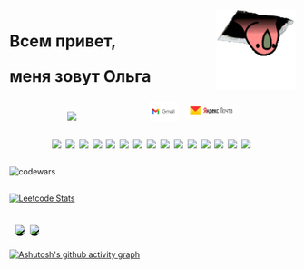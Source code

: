 <img align="right" alt="GIF" width="140px" src="./images/ceiling_parrot.gif" />

<h1 display="inline-block">
            <p>Всем привет,</p>
            <p>меня зовут Ольга</p>
</h1>

<p align="center" margin="0" padding="0">
    <a style="display: inline-block; color: white; margin: 0; margin-right: 10px; text-decoration:none; padding: 0" href="https://t.me/Kvl_Olga" target="blank">
                <img src="https://img.shields.io/badge/Telegram-2CA5E0?style=for-the-badge&logo=telegram&logoColor=white" style="display: block; width: 130px; margin: 0; padding: 0">
    </a>
    <a style="display: inline-block; color: white; margin: 0;margin-right: 10px; text-decoration: none; padding: 0" href="mailto:kovalevskayaswitch2.0@gmail.com" target="blank" >
                <img src="./images/gmail.webp" style="display: block; width: 50px; margin: 0; padding: 0">
    </a>
    <a style="display: inline-block; color: white; margin: 0; text-decoration: none; padding: 0" href="mailto:switch.to.olga@yandex.ru" target="blank" >
                <img src="./images/yandex.jpg" style="display: block; width: 93px; margin: 0; padding: 0">
    </a>
</p>

##

<p align="center">
    <img src="https://img.shields.io/badge/html5-%23E34F26.svg?style=for-the-badge&logo=html5&logoColor=white">&nbsp;
    <img src="https://img.shields.io/badge/css3-%231572B6.svg?style=for-the-badge&logo=css3&logoColor=white">&nbsp;
    <img src="https://img.shields.io/badge/SASS-hotpink.svg?style=for-the-badge&logo=SASS&logoColor=white">&nbsp;
    <img src="https://img.shields.io/badge/javascript-%23323330.svg?style=for-the-badge&logo=javascript&logoColor=%23F7DF1E">&nbsp;
    <img src="https://img.shields.io/badge/node.js-6DA55F?style=for-the-badge&logo=node.js&logoColor=white">&nbsp;
    <img src="https://img.shields.io/badge/react-%2320232a.svg?style=for-the-badge&logo=react&logoColor=%2361DAFB">&nbsp;
    <img src="https://img.shields.io/badge/redux-%23593d88.svg?style=for-the-badge&logo=redux&logoColor=white">&nbsp;
    <img src="https://img.shields.io/badge/typescript-%23007ACC.svg?style=for-the-badge&logo=typescript&logoColor=white">&nbsp;
    <img src="https://img.shields.io/badge/express.js-%23404d59.svg?style=for-the-badge&logo=express&logoColor=%2361DAFB">&nbsp;
    <img src="https://img.shields.io/badge/nestjs-%23E0234E.svg?style=for-the-badge&logo=nestjs&logoColor=white">&nbsp;
    <img src="https://img.shields.io/badge/-jest-%23C21325?style=for-the-badge&logo=jest&logoColor=white">&nbsp;
    <img src="https://img.shields.io/badge/-cypress-%23E5E5E5?style=for-the-badge&logo=cypress&logoColor=058a5e">&nbsp;
    <img src="https://img.shields.io/badge/NPM-%23CB3837.svg?style=for-the-badge&logo=npm&logoColor=white">&nbsp;
    <img src="https://img.shields.io/badge/git-%23F05033.svg?style=for-the-badge&logo=git&logoColor=white">&nbsp;
    <img src="https://img.shields.io/badge/webpack-%238DD6F9.svg?style=for-the-badge&logo=webpack&logoColor=black">&nbsp;
</p>

##

![codewars](https://www.codewars.com/users/Kov_Olga/badges/large)

##

[![Leetcode Stats](https://leetcard.jacoblin.cool/Leet_Olga?theme=dark&height=200)](https://leetcode.com/Leet_Olga)

##

<table align="center" style="border-spacing: 10px; border-collapse: inherit">
    <tr style="background-color: rgb(13, 17, 23)">
        <!-- Most Used Languages -->
        <td style="padding: 0; border-radius: 7px">
            <p align="center"  style="margin: 0; paddig: 0">
                <picture>
                    <source
                        srcset="https://github-readme-stats-skyz.vercel.app/api/top-langs/?username=kovolga&layout=compact&theme=github_dark&hide_border=true"
                        media="(prefers-color-scheme: dark)"
                    />
                    <source
                        srcset="https://github-readme-stats-skyz.vercel.app/api/top-langs/?username=kovolga&layout=compact&theme=github_dark&hide_border=true"
                        media="(prefers-color-scheme: light), (prefers-color-scheme: no-preference)"
                    />
                    <img src="https://github-readme-stats.vercel.app/api/top-langs/?username=kovolga&layout=compact&theme=dark&hide_border=true" />
                </picture>
            </p>
        </td>
        <!-- GitHub Stats -->
        <td style="padding: 0; border-radius: 7px">
            <p align="center" style="margin: 0; paddig: 0">
                <picture>
                    <source
                        srcset="https://github-readme-stats-skyz.vercel.app/api?username=kovolga&show_icons=true&theme=github_dark&hide=contribs&hide_border=true"
                        media="(prefers-color-scheme: dark)"
                    />
                    <source
                        srcset="https://github-readme-stats-skyz.vercel.app/api?username=kovolga&show_icons=true&theme=github_dark&hide=contribs&hide_border=true"
                        media="(prefers-color-scheme: light), (prefers-color-scheme: no-preference)"
                    />
                    <img src="https://github-readme-stats.vercel.app/api?username=kovolga&show_icons=true&hide=contribs&hide_border=true" />
                </picture>
            </p>
        </td>
    </tr>
</table>

[![Ashutosh's github activity graph](https://github-readme-activity-graph.vercel.app/graph?username=kovolga&theme=react-dark&bg_color=transparent&color=2f81f7&title_color=2f81f7&line=2f81f7&point=24d7ff&area_color=24d7ff&hide_border=true)](https://github.com/kovolga/github-readme-activity-graph)
